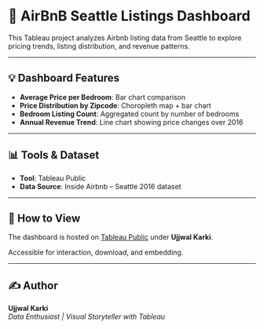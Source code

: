# 🏡 AirBnB Seattle Listings Dashboard

This Tableau project analyzes Airbnb listing data from Seattle to explore pricing trends, listing distribution, and revenue patterns.

---

## 💡 Dashboard Features

- **Average Price per Bedroom**: Bar chart comparison
- **Price Distribution by Zipcode**: Choropleth map + bar chart
- **Bedroom Listing Count**: Aggregated count by number of bedrooms
- **Annual Revenue Trend**: Line chart showing price changes over 2016

---

## 📊 Tools & Dataset

- **Tool**: Tableau Public
- **Data Source**: Inside Airbnb – Seattle 2016 dataset

---

## 🚀 How to View

The dashboard is hosted on [Tableau Public](https://public.tableau.com/) under **Ujjwal Karki**.

Accessible for interaction, download, and embedding.

---

## ✍️ Author

**Ujjwal Karki**  
_Data Enthusiast | Visual Storyteller with Tableau_
